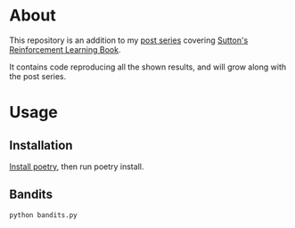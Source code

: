 # About

This repository is an addition to my [post series](https://medium.com/@hrmnmichaels) covering [Sutton's Reinforcement Learning Book](http://incompleteideas.net/book/RLbook2020.pdf). 

It contains code reproducing all the shown results, and will grow along with the post series.

# Usage

## Installation

[Install poetry](https://medium.com/towards-data-science/dependency-management-with-poetry-f1d598591161), then run poetry install.

## Bandits

    python bandits.py
